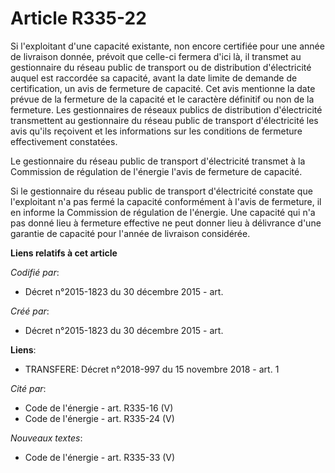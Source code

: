 # Article R335-22

Si l'exploitant d'une capacité existante, non encore certifiée pour une année de livraison donnée, prévoit que celle-ci
fermera d'ici là, il transmet au gestionnaire du réseau public de transport ou de distribution d'électricité auquel est
raccordée sa capacité, avant la date limite de demande de certification, un avis de fermeture de capacité. Cet avis mentionne
la date prévue de la fermeture de la capacité et le caractère définitif ou non de la fermeture. Les gestionnaires de réseaux
publics de distribution d'électricité transmettent au gestionnaire du réseau public de transport d'électricité les avis
qu'ils reçoivent et les informations sur les conditions de fermeture effectivement constatées.

Le gestionnaire du réseau public de transport d'électricité transmet à la Commission de régulation de l'énergie l'avis de
fermeture de capacité.

Si le gestionnaire du réseau public de transport d'électricité constate que l'exploitant n'a pas fermé la capacité
conformément à l'avis de fermeture, il en informe la Commission de régulation de l'énergie. Une capacité qui n'a pas donné
lieu à fermeture effective ne peut donner lieu à délivrance d'une garantie de capacité pour l'année de livraison considérée.

**Liens relatifs à cet article**

_Codifié par_:

  - Décret n°2015-1823 du 30 décembre 2015 - art.

_Créé par_:

  - Décret n°2015-1823 du 30 décembre 2015 - art.

**Liens**:

  - TRANSFERE: Décret n°2018-997 du 15 novembre 2018 - art. 1

_Cité par_:

  - Code de l'énergie - art. R335-16 (V)
  - Code de l'énergie - art. R335-24 (V)

_Nouveaux textes_:

  - Code de l'énergie - art. R335-33 (V)
